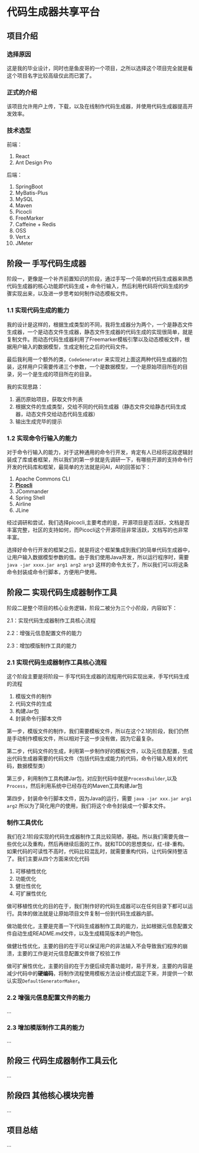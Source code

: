 # 代码生成器共享平台

## 项目介绍

### 选择原因

这是我的毕业设计，同时也是鱼皮哥的一个项目，之所以选择这个项目完全就是看这个项目名字比较高级仅此而已罢了。

### 正式的介绍

该项目允许用户上传，下载，以及在线制作代码生成器，并使用代码生成器提高开发效率。

### 技术选型

前端：

1. React
2. Ant Design Pro

后端：

1. SpringBoot
2. MyBatis-Plus
3. MySQL
4. Maven
5. Picocli
6. FreeMarker
7. Caffeine + Redis
8. OSS
9. Vert.x
10. JMeter

## 阶段一  手写代码生成器

阶段一，更像是一个补齐前置知识的阶段，通过手写一个简单的代码生成器来熟悉代码生成器的核心功能即代码生成 + 命令行输入，然后利用代码将代码生成的步骤实现出来，以及进一步思考如何制作动态模板文件。

### 1.1 实现代码生成的能力

我的设计是这样的，根据生成类型的不同，我将生成器分为两个，一个是静态文件生成器，一个是动态文件生成器，静态文件生成器的代码生成的实现很简单，就是复制文件。而动态代码生成器利用了Freemarker模板引擎以及动态模板文件，根据用户输入的数据模型，生成定制化之后的代码文件。

最后我利用一个额外的类，`CodeGenerator` 来实现对上面这两种代码生成器的包装，这样用户只需要传递三个参数，一个是数据模型，一个是原始项目所在的目录，另一个是生成的项目所在的目录。

我的实现思路：

1. 遍历原始项目，获取文件列表
2. 根据文件的生成类型，交给不同的代码生成器（静态文件交给静态代码生成器，动态文件交给动态代码生成器）
3. 输出生成完毕的提示

### 1.2 实现命令行输入的能力

对于命令行输入的能力，对于这种通用的命令行开发，肯定有人已经将这段逻辑封装成了库或者框架，所以我们的第一步就是先调研一下，有哪些开源的支持命令行开发的代码库和框架，最简单的方法就是问AI，AI的回答如下：

1. Apache Commons CLI
2. [**Picocli**](https://github.com/remkop/picocli)
3. JCommander
4. Spring Shell
5. Airline
6. JLine

经过调研和尝试，我们选择picocli,主要考虑的是，开源项目是否活跃，文档是否丰富完整，社区的支持如何，而Picocli这个开源项目非常活跃，文档写的也非常丰富。

选择好命令行开发的框架之后，就是将这个框架集成到我们的简单代码生成器中，让用户输入数据模型参数的值。由于我们使用Java开发，所以运行程序时，需要 `java -jar xxxx.jar arg1 arg2 arg3` 这样的命令太长了，所以我们可以将这条命令封装成命令行脚本，方便用户使用。

## 阶段二  实现代码生成器制作工具

阶段二是整个项目的核心业务逻辑，阶段二被分为三个小阶段，内容如下：

2.1：实现代码生成器制作工具核心流程

2.2：增强元信息配置文件的能力

2.3：增加模版制作工具的能力

### 2.1 实现代码生成器制作工具核心流程

这个阶段主要是将阶段一 手写代码生成器的流程用代码实现出来，手写代码生成的流程

1. 模版文件的制作
2. 代码文件的生成
3. 构建Jar包
4. 封装命令行脚本文件

第一步，模版文件的制作，我们需要模板文件，所以在这个2.1的阶段，我们仍然是手动制作模板文件，所以相对于这一步没有做，因为它最复杂。

第二步，代码文件的生成，利用第一步制作好的模板文件，以及元信息配置，生成出代码生成器需要的代码文件（包括代码生成能力的代码，命令行输入相关的代码，数据模型类）

第三步，利用制作工具构建Jar包，对应到代码中就是`ProcessBuilder`,以及`Process`，然后利用系统中已经存在的Maven工具构建Jar包

第四步，封装命令行脚本文件，因为Java的运行，需要 `java -jar xxx.jar arg1 arg2` 所以为了简化用户的使用，我们将这个命令封装成一个脚本文件。

### 制作工具优化

我们在2.1阶段实现的代码生成器制作工具比较简陋，基础。所以我们需要先做一些优化以及重构，然后再继续后面的工作。就和TDD的思想类似，红-绿-重构。如果代码的可读性不高时，代码比较混乱时，就需要重构代码，让代码保持整洁了。我们主要从四个方面来优化代码

1. 可移植性优化
2. 功能优化
3. 健壮性优化
4. 可扩展性优化

做可移植性优化的目的在于，我们制作好的代码生成器可以在任何目录下都可以运行。具体的做法就是让原始项目文件复制一份到代码生成器内部。

做功能优化，主要是完善一下代码生成器制作工具的能力，比如根据元信息配置文件自动生成README.md文件，以及生成精简版本的产物包。

做健壮性优化，主要的目的在于可以保证用户的非法输入不会导致我们程序的崩溃，主要的工作是对元信息配置文件做了校验工作

做可扩展性优化，主要的目的在于方便后续完善功能时，易于开发，主要的内容是 减少代码中的**硬编码**，将制作流程使用模板方法设计模式固定下来，并提供一个默认实现`DefaultGeneratorMaker`。

### 2.2 增强元信息配置文件的能力

...

### 2.3 增加模版制作工具的能力

...

## 阶段三   代码生成器制作工具云化

...

## 阶段四  其他核心模块完善

...

## 项目总结

...